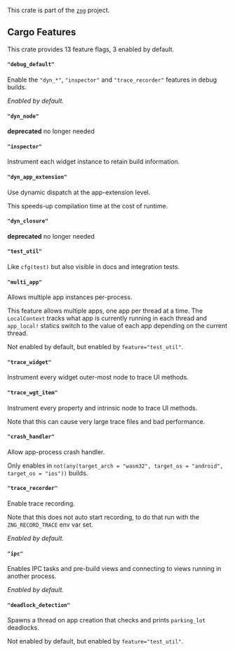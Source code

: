 <!--do doc --readme header-->
This crate is part of the [`zng`](https://github.com/zng-ui/zng?tab=readme-ov-file#crates) project.

<!--do doc --readme features-->
## Cargo Features

This crate provides 13 feature flags, 3 enabled by default.

#### `"debug_default"`
Enable the `"dyn_*"`, `"inspector"` and `"trace_recorder"` features in debug builds.

*Enabled by default.*

#### `"dyn_node"`
**deprecated** no longer needed

#### `"inspector"`
Instrument each widget instance to retain build information.

#### `"dyn_app_extension"`
Use dynamic dispatch at the app-extension level.

This speeds-up compilation time at the cost of runtime.

#### `"dyn_closure"`
**deprecated** no longer needed

#### `"test_util"`
Like `cfg(test)` but also visible in docs and integration tests.

#### `"multi_app"`
Allows multiple app instances per-process.

This feature allows multiple apps, one app per thread at a time. The `LocalContext` tracks
what app is currently running in each thread and `app_local!` statics switch to the value of each app
depending on the current thread.

Not enabled by default, but enabled by `feature="test_util"`.

#### `"trace_widget"`
Instrument every widget outer-most node to trace UI methods.

#### `"trace_wgt_item"`
Instrument every property and intrinsic node to trace UI methods.

Note that this can cause very large trace files and bad performance.

#### `"crash_handler"`
Allow app-process crash handler.

Only enables in `not(any(target_arch = "wasm32", target_os = "android", target_os = "ios"))` builds.

#### `"trace_recorder"`
Enable trace recording.

Note that this does not auto start recording, to do that run with the `ZNG_RECORD_TRACE` env var set.

*Enabled by default.*

#### `"ipc"`
Enables IPC tasks and pre-build views and connecting to views running in another process.

*Enabled by default.*

#### `"deadlock_detection"`
Spawns a thread on app creation that checks and prints `parking_lot` deadlocks.

Not enabled by default, but enabled by `feature="test_util"`.

<!--do doc --readme #SECTION-END-->

